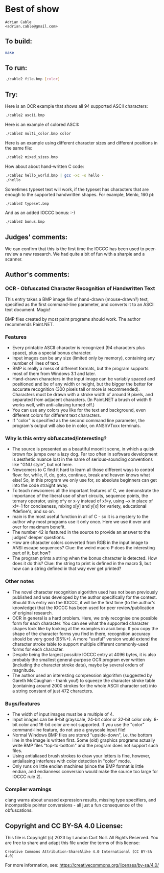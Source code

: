 # Best of show

    Adrian Cable  
    <adrian.cable@gmail.com>  

## To build:

```sh
make
```

## To run:

```sh
./cable2 file.bmp [color]
```

## Try:

Here is an OCR example that shows all 94 supported ASCII characters:

```sh
./cable2 ascii.bmp
```

Here is an example of colored ASCII:

```sh
./cable2 multi_color.bmp color
```

Here is an example using different character sizes and different
positions in the same file:

```sh
./cable2 mixed_sizes.bmp
```

How about about hand-written C code:

```sh
./cable2 hello_world.bmp | gcc -xc -o hello -
./hello
```

Sometimes typeset text will work, if the typeset has characters that
are enough to the supported handwritten shapes.  For example,
Menlo, 160 pt:

```sh
./cable2 typeset.bmp
```

And as an added IOCCC bonus: :-)

```sh
./cable2 bonus.bmp
```

## Judges' comments:

We can confirm that this is the first time the IOCCC has been used
to peer-review a new research. We had quite a bit of fun with a sharpie and a
scanner.

## Author's comments:

### OCR - Obfuscated Character Recognition of Handwritten Text

This entry takes a BMP image file of hand-drawn (mouse-drawn?) text, specified as the first command-line parameter, and converts it to an ASCII text document. Magic!

BMP files created by most paint programs should work. The author recommends Paint.NET.

### Features

- Every printable ASCII character is recognized (94 characters plus space), plus a special bonus character.
- Input images can be any size (limited only by memory), containing any number of lines of text.
- BMP is really a mess of different formats, but the program supports most of them from Windows 3.1 and later.
- Hand-drawn characters in the input image can be variably spaced and positioned and be of any width or height, but the bigger the better for accurate recognition (300 pixels tall or more is recommended). Characters must be drawn with a stroke width of around 9 pixels, and separated from adjacent characters. (In Paint.NET a brush of width 9 works well, with anti-aliasing turned off.)
- You can use any colors you like for the text and background, even different colors for different text characters.
- If "color" is specified as the second command line parameter, the program's output will also be in color, on ANSI/VTxxx terminals.

### Why is this entry obfuscated/interesting?

- The source is presented as a beautiful moonlit scene, in which a quick brown fox jumps over a lazy dog. Far too often in software development is aesthetic nuance lost in the name of serious-sounding conventions like "GNU style", but not here.
- Newcomers to C find it hard to learn all those different ways to control flow: for, while, if, do, goto, continue, break and heaven knows what else! So, in this program we only use for, so absolute beginners can get into the code straight away.
- To teach newcomers all the important features of C, we demonstrate the importance of the liberal use of short circuits, sequence points, the ternary operator, using x^y or x-y instead of x!=y, using ~x in place of x!=-1 for conciseness, mixing x[y] and y[x] for variety, educational #define's, and so on.
- main is the most useful function in all of C - so it is a mystery to the author why most programs use it only once. Here we use it over and over for maximum benefit.
- The number 42 is featured in the source to provide an answer to the judges' deeper questions.
- How are character colors converted from RGB in the input image to ANSI escape sequences? Clue: the weird macro P does the interesting part of it, but how?
- The program prints a string when the bonus character is detected. How does it do this? Clue: the string to print is defined in the macro $, but how can a string defined in that way ever get printed?

### Other notes

- The novel character recognition algorithm used has not been previously published and was developed by the author specifically for the contest. Should this entry win the IOCCC, it will be the first time (to the author's knowledge) that the IOCCC has been used for peer review/publication of original research.
- OCR in general is a hard problem. Here, we only recognise one possible form for each character. You can see what the supported character shapes look like by looking at the examples in ascii.bmp. If you copy the shape of the character forms you find in there, recognition accuracy should be very good (95%+). A more "useful" version would extend the character stroke table to support multiple different commonly-used forms for each character.
- Despite being the largest possible IOCCC entry at 4096 bytes, it is also probably the smallest general-purpose OCR program ever written (including the character stroke data), maybe by several orders of magnitude.
- The author used an interesting compression algorithm (suggested by Gareth McCaughan - thank you!) to squeeze the character stroke table (containing around 2000 strokes for the whole ASCII character set) into a string constant of just 472 characters.

### Bugs/features

- The width of input images must be a multiple of 4.
- Input images can be 8-bit grayscale, 24-bit color or 32-bit color only. 8-bit color and 16-bit color are not supported. If you use the "color" command-line feature, do not use a grayscale input file!
- Normal Windows BMP files are stored "upside-down", i.e. the bottom line in the image is written first. Some (old) graphics programs actually write BMP files "top-to-bottom" and the program does not support such files.
- Using antialiased brush strokes to draw your letters is fine, however, antialiasing interferes with color detection in "color" mode.
- Only runs on little endian machines (since the BMP format is little endian, and endianness conversion would make the source too large for IOCCC rule 2).

### Compiler warnings

clang warns about unused expression results, missing type specifiers, and incompatible pointer conversions - all just a fun consequence of the obfuscations.

## Copyright and CC BY-SA 4.0 License:

This file is Copyright (c) 2023 by Landon Curt Noll.  All Rights Reserved.
You are free to share and adapt this file under the terms of this license:

    Creative Commons Attribution-ShareAlike 4.0 International (CC BY-SA 4.0)

For more information, see: https://creativecommons.org/licenses/by-sa/4.0/
